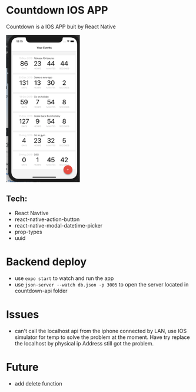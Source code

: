# Countdown IOS APP

Countdown is a IOS APP buit by React Native

<img src="./assets/countdown.png" alt="countdown" width="200" height="400"/>

## Tech:

- React Navtive
- react-native-action-button
- react-native-modal-datetime-picker
- prop-types
- uuid

# Backend deploy

- use `expo start` to watch and run the app
- use `json-server --watch db.json -p 3005` to open the server located in countdown-api folder

# Issues

- can't call the localhost api from the iphone connected by LAN, use IOS simulator for temp to solve the problem at the moment. Have try replace the localhost by physical ip Address still got the problem.

# Future

- add delete function
